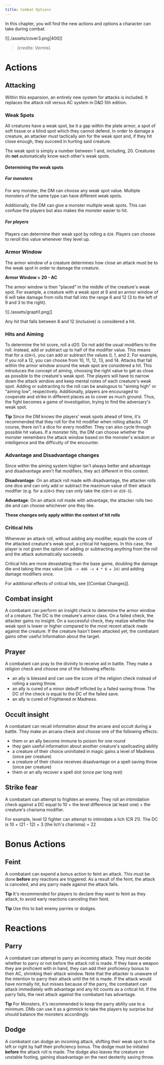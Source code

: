 ```yaml
---
title: Combat Options
---
```


In this chapter, you will find the new actions and options a character can take
during combat.

![[./assets/cover3.png|400]]

> *(credits: Vermis*)
# Actions

## Attacking

Within this expansion, an entirely new system for attacks is included. It
replaces the attack roll versus AC system in D&D 5th edition.

### Weak Spots

All creatures have a weak spot, be it a gap within the plate armor, a spot of
soft tissue or a blind spot which they cannot defend. In order to damage a
creature, an attacker must tactically aim for the weak spot and, if they hit
close enough, they succeed in hurting said creature. 

The weak spot is simply a number between 1 and, including, 20.  Creatures do
**not** automatically know each other's weak spots. 

#### Determining the weak spots

##### For monsters

For any monster, the DM can choose any weak spot value. Multiple monsters of the
same type can have different weak spots. 

Additionally, the DM can give a monster multiple weak spots. This can confuse
the players but also makes the monster easier to hit.

##### For players

Players can determine their weak spot by rolling a `d20`.  Players can choose to
reroll this value whenever they level up.

### Armor Window

The armor window of a creature determines how close an attack must be to the
weak spot in order to damage the creature.

**Armor Window = 20 - AC** 

The armor window is then "placed" in the middle of the creature's weak spot. For
example, a creature with a weak spot at 9 and an armor window of 6 will take
damage from rolls that fall into the range 6 and 12 (3 to the left of 9 and 3 to
the right). 

![[./assets/graph1.png]]

Any hit that falls between 8 and 12 (inclusive) is considered a hit.

### Hits and Aiming

To determine the hit score, roll a d20. Do not add the usual modifiers to the
roll. Instead, add or subtract up to half of the modifier value. This means that
for a `d20+5`, you can add or subtract the values 0, 1, and 2. For example, if
you roll a 12, you can choose from 10, 11, 12, 13, and 14. Attacks that fall
within the armor window around the weak spot are considered a hit. This
introduces the concept of aiming, choosing the right value to get as close as
possible to the creature's weak spot. The players will have to narrow down the
attack window and keep mental notes of each creature's weak spot. Adding or
subtracting to the roll can be analogous to  "aiming high" or "aiming low",
respectively. Additionally, players are encouraged to cooperate and strike in
different places as to cover as much ground. Thus, the fight becomes a game of
investigation, trying to find the adversary's weak spot.

**Tip** Since the DM knows the players' weak spots ahead of time, it's
recommended that they roll for the hit modifier when rolling attacks. Of course,
there isn't a dice for every modifier. They can also cycle through possible hit
values. If a monster hits, the DM can choose whether the monster remembers the
attack window based on the monster's wisdom or intelligence and the difficulty
of the encounter.

### Advantage and Disadvantage changes

Since within the aiming system higher isn't always better and advantage and disadvantage aren't flat modifiers, they act different in this context.

**Disadvantage**: On an attack roll made with disadvantage, the attacker rolls
one dice and can only add or subtract the maximum value of their attack modifier
(e.g. for a `d20+5` they can only take the `d20+5` or `d20-5`).

**Advantage**: On an attack roll made with advantage, the attacker rolls two die
and can choose whichever one they like.

**These changes only apply within the context of hit rolls**

### Critical hits

Whenever an attack roll, without adding any modifier, equals the score of the
attacked creature's weak spot, a critical hit happens. In this case, the player
is not given the option of adding or subtracting anything from the roll and the
attack automatically succeeds. 

Critical hits are more devastating than the base game, doubling the damage die
and taking the max value (`2d6 -> 4d6 -> 4 * 6 = 24)` and adding damage
modifiers once.

For additional effects of critical hits, see [[Combat Changes]].

## Combat insight

A combatant can perform an insight check to determine the armor window of a
creature. The DC is the creature's armor class. On a failed check, the attacker
gains no insight. On a successful check, they realize whether the weak spot is
lower or higher compared to the most recent attack made against the creature. If
the creature hasn't been attacked yet, the combatant gains other useful
Information about the target.

## Prayer

A combatant can pray to the divinity to receive aid in battle. They make a
religion check and choose one of the following effects:
- an ally is blessed and can use the score of the religion check instead of rolling a saving throw.
- an ally is cured of a minor debuff inflicted by a failed saving throw. The DC of the check is equal to the DC of the failed save.
- an ally is cured of Frightened or Madness.

## Occult insight

A combatant can recall information about the arcane and occult during a battle. They make an arcana check and choose one of the following effects:
- them or an ally become immune to poison for one round
- they gain useful information about another creature's spellcasting ability
- a creature of their choice uninitiated in magic gains a level of Madness (once per creature)
- a creature of their choice receives disadvantage on a spell saving throw (once per creature)
- them or an ally recover a spell slot (once per long rest)

## Strike fear

A combatant can attempt to frighten an enemy. They roll an intimidation check against a DC equal to 10 + the level difference (at least one) + the creature's charisma modifier. 

For example, level 12 fighter can attempt to intimidate a lich (CR 21). The DC
is 10 + (21 - 12) + 3 (the lich's charisma) = 22

# Bonus Actions

## Feint

A combatant can expend a bonus action to feint an attack. This must be done
**before** any reactions are triggered. As a result of the feint, the attack is
canceled, and any parry made against the attack fails. 

**Tip** It's recommended for players to declare they want to feint as they
attack, to avoid early reactions canceling their feint. 

**Tip** Use this to bait enemy parries or dodges.

# Reactions

## Parry

A combatant can attempt to parry an incoming attack. They must decide whether to
parry or not before the attack roll is made. If they have a weapon they are
proficient with in hand, they can add their proficiency bonus to their AC,
shrinking their attack window. Note that the attacker is unaware of the
intention to parry their attack until the hit is made. If the attack would have
normally hit, but misses because of the parry, the combatant can attack
immediately with advantage and any hit counts as a critical hit. If the parry
fails, the next attack against the combatant has advantage.

**Tip** For Monsters, it's recommended to keep the parry ability use to a
minimum. DMs can use it as a gimmick to take the players by surprise but should
balance the monsters accordingly. 

## Dodge

A combatant can dodge an incoming attack, shifting their weak spot to the left
or right by half their proficiency bonus. The dodge must be initiated **before**
the attack roll is made. The dodge also leaves the creature on unstable footing,
gaining disadvantage on the next dexterity saving throw. 